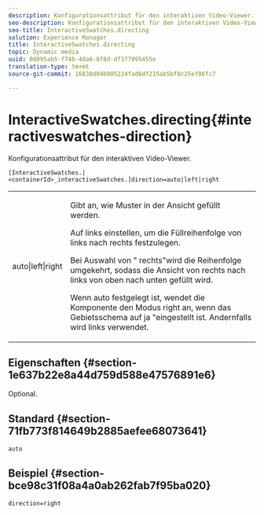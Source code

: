 ```yaml
---
description: Konfigurationsattribut für den interaktiven Video-Viewer.
seo-description: Konfigurationsattribut für den interaktiven Video-Viewer.
seo-title: InteractiveSwatches.directing
solution: Experience Manager
title: InteractiveSwatches.directing
topic: Dynamic media
uuid: 08095ab5-f74b-4da6-8f8d-df377995455e
translation-type: tm+mt
source-git-commit: 16838d04b005224fad6df215ab5bf8c25ef86fc7

---
```



# InteractiveSwatches.directing{#interactiveswatches-direction}

Konfigurationsattribut für den interaktiven Video-Viewer.

`[InteractiveSwatches.|<containerId>_interactiveSwatches.]direction=auto|left|right`

<table id="table_441553CD34C94A58A9D7CBF772DEDDB6"> 
 <tbody> 
  <tr> 
   <td colname="col1"> <p> <span class="codeph"> auto|left|right </span> </p> </td> 
   <td colname="col2"> <p> Gibt an, wie Muster in der Ansicht gefüllt werden. </p> <p>Auf <span class="codeph"> links einstellen, </span> um die Füllreihenfolge von links nach rechts festzulegen. </p> <p>Bei Auswahl von " <span class="codeph"> rechts"wird die Reihenfolge </span> umgekehrt, sodass die Ansicht von rechts nach links von oben nach unten gefüllt wird. </p> <p>Wenn <span class="codeph"> auto festgelegt </span> ist, wendet die Komponente den Modus right an, wenn das Gebietsschema auf <span class="codeph"> ja </span>"eingestellt ist. Andernfalls wird <span class="codeph"> links </span> verwendet. </p> </td> 
  </tr> 
 </tbody> 
</table>

## Eigenschaften {#section-1e637b22e8a44d759d588e47576891e6}

Optional.

## Standard {#section-71fb773f814649b2885aefee68073641}

`auto`

## Beispiel {#section-bce98c31f08a4a0ab262fab7f95ba020}

```
direction=right
```

